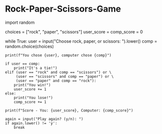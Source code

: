 # Rock-Paper-Scissors-Game
import random

choices = ["rock", "paper", "scissors"]
user_score = comp_score = 0

while True:
    user = input("Choose rock, paper, or scissors: ").lower()
    comp = random.choice(choices)
    
    print(f"You chose {user}, computer chose {comp}")
    
    if user == comp:
        print("It's a tie!")
    elif (user == "rock" and comp == "scissors") or \
         (user == "scissors" and comp == "paper") or \
         (user == "paper" and comp == "rock"):
        print("You win!")
        user_score += 1
    else:
        print("You lose!")
        comp_score += 1

    print(f"Score - You: {user_score}, Computer: {comp_score}")
    
    again = input("Play again? (y/n): ")
    if again.lower() != 'y':
        break

